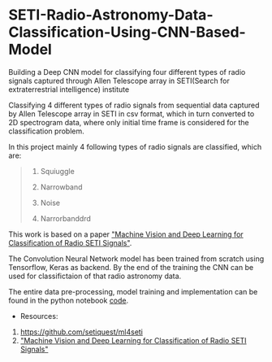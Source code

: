 # SETI-Radio-Astronomy-Data-Classification-Using-CNN-Based-Model

Building a Deep CNN model for classifying four different types of radio signals captured through Allen Telescope array in SETI(Search for extraterrestrial intelligence) institute

Classifying 4 different types of radio signals from sequential data captured by Allen Telescope array in SETI in csv format, which in turn converted to 2D spectrogram data, where only initial time frame is considered for the classification problem.

In this project mainly 4 following types of radio signals are classified, which are:

>1. Squiuggle
>
>2. Narrowband
>
>3. Noise
>
>4. Narrorbanddrd

This work is based on a paper ["Machine Vision and Deep Learning for Classification of Radio SETI Signals"](https://arxiv.org/ftp/arxiv/papers/1902/1902.02426.pdf).

The Convolution Neural Network model has been trained from scratch using Tensorflow, Keras as backend. By the end of the training the CNN can be used for classifictaion of that radio astronomy data.

The entire data pre-processing, model training and implementation can be found in the python notebook [code](https://github.com/sayan0506/SETI-radio-signal-classification-using-CNN-based-model/blob/master/SETI_radio_signal_classification_using_CNN.ipynb).

* Resources:
1. https://github.com/setiquest/ml4seti
2. ["Machine Vision and Deep Learning for Classification of Radio SETI Signals"](https://arxiv.org/ftp/arxiv/papers/1902/1902.02426.pdf) 
